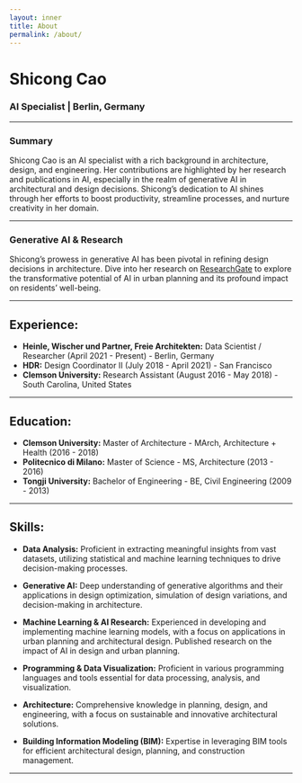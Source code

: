 ```yaml
---
layout: inner
title: About
permalink: /about/
---
```

# Shicong Cao
### AI Specialist | Berlin, Germany

---

### Summary

Shicong Cao is an AI specialist with a rich background in architecture, design, and engineering. Her contributions are highlighted by her research and publications in AI, especially in the realm of generative AI in architectural and design decisions. Shicong’s dedication to AI shines through her efforts to boost productivity, streamline processes, and nurture creativity in her domain.

---

### Generative AI & Research

Shicong’s prowess in generative AI has been pivotal in refining design decisions in architecture. Dive into her research on [ResearchGate](https://www.researchgate.net/profile/Shicong-Cao) to explore the transformative potential of AI in urban planning and its profound impact on residents’ well-being.

---

## Experience:

- **Heinle, Wischer und Partner, Freie Architekten:** Data Scientist / Researcher (April 2021 - Present) - Berlin, Germany
- **HDR:** Design Coordinator II (July 2018 - April 2021) - San Francisco
- **Clemson University:** Research Assistant (August 2016 - May 2018) - South Carolina, United States

---

## Education:

- **Clemson University:** Master of Architecture - MArch, Architecture + Health (2016 - 2018)
- **Politecnico di Milano:** Master of Science - MS, Architecture (2013 - 2016)
- **Tongji University:** Bachelor of Engineering - BE, Civil Engineering (2009 - 2013)

---

## Skills:

- **Data Analysis:** Proficient in extracting meaningful insights from vast datasets, utilizing statistical and machine learning techniques to drive decision-making processes.
  
- **Generative AI:** Deep understanding of generative algorithms and their applications in design optimization, simulation of design variations, and decision-making in architecture.
  
- **Machine Learning & AI Research:** Experienced in developing and implementing machine learning models, with a focus on applications in urban planning and architectural design. Published research on the impact of AI in design and urban planning.
  
- **Programming & Data Visualization:** Proficient in various programming languages and tools essential for data processing, analysis, and visualization.

- **Architecture:** Comprehensive knowledge in planning, design, and engineering, with a focus on sustainable and innovative architectural solutions.
  
- **Building Information Modeling (BIM):** Expertise in leveraging BIM tools for efficient architectural design, planning, and construction management.

---
